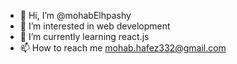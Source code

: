- 👋 Hi, I’m @mohabElhpashy
- 👀 I’m interested in web development
- 🌱 I’m currently learning react.js
- 📫 How to reach me mohab.hafez332@gmail.com

<!---
mohabElhpashy/mohabElhpashy is a ✨ special ✨ repository because its `README.md` (this file) appears on your GitHub profile.
You can click the Preview link to take a look at your changes.
--->
